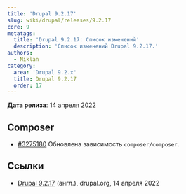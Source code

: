 ```yaml
---
title: 'Drupal 9.2.17'
slug: wiki/drupal/releases/9.2.17
core: 9
metatags:
  title: 'Drupal 9.2.17: Список изменений'
  description: 'Список изменений Drupal 9.2.17.'
authors:
  - Niklan
category:
  area: 'Drupal 9.2.x'
  title: Drupal 9.2.17
  order: 17
---
```


**Дата релиза**: 14 апреля 2022

## Composer

- [#3275180](https://www.drupal.org/node/3275180) Обновлена зависимость `composer/composer`.

## Ссылки

- [Drupal 9.2.17](https://www.drupal.org/project/drupal/releases/9.2.17) (англ.), drupal.org, 14 апреля 2022